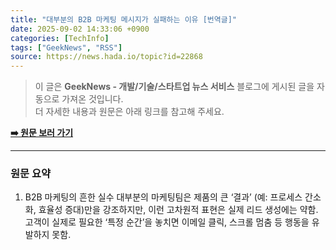 ```yaml
---
title: "대부분의 B2B 마케팅 메시지가 실패하는 이유 [번역글]"
date: 2025-09-02 14:33:06 +0900
categories: [TechInfo]
tags: ["GeekNews", "RSS"]
source: https://news.hada.io/topic?id=22868
---
```

> 이 글은 **GeekNews - 개발/기술/스타트업 뉴스 서비스** 블로그에 게시된 글을 자동으로 가져온 것입니다. <br>
> 더 자세한 내용과 원문은 아래 링크를 참고해 주세요.

[**➡️ 원문 보러 가기**](https://news.hada.io/topic?id=22868)

---

### 원문 요약
1. B2B 마케팅의 흔한 실수 대부분의 마케팅팀은 제품의 큰 ‘결과’ (예: 프로세스 간소화, 효율성 증대)만을 강조하지만, 이런 고차원적 표현은 실제 리드 생성에는 약함. 고객이 실제로 필요한 ‘특정 순간’을 놓치면 이메일 클릭, 스크롤 멈춤 등 행동을 유발하지 못함.
